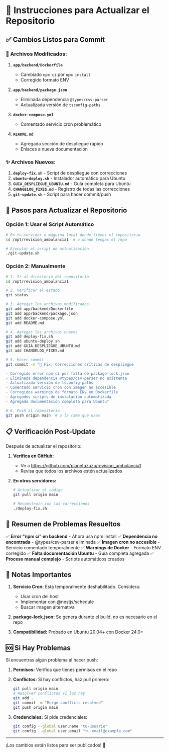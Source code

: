 # 📝 Instrucciones para Actualizar el Repositorio

## ✅ Cambios Listos para Commit

### 🔧 Archivos Modificados:
1. **`app/backend/Dockerfile`**
   - Cambiado `npm ci` por `npm install`
   - Corregido formato ENV

2. **`app/backend/package.json`**
   - Eliminada dependencia `@types/csv-parser`
   - Actualizada versión de `tsconfig-paths`

3. **`docker-compose.yml`**
   - Comentado servicio cron problemático

4. **`README.md`**
   - Agregada sección de despliegue rápido
   - Enlaces a nueva documentación

### ✨ Archivos Nuevos:
1. **`deploy-fix.sh`** - Script de despliegue con correcciones
2. **`ubuntu-deploy.sh`** - Instalador automático para Ubuntu
3. **`GUIA_DESPLIEGUE_UBUNTU.md`** - Guía completa para Ubuntu
4. **`CHANGELOG_FIXES.md`** - Registro de todas las correcciones
5. **`git-update.sh`** - Script para hacer commit/push

## 🚀 Pasos para Actualizar el Repositorio

### Opción 1: Usar el Script Automático
```bash
# En tu servidor o máquina local donde tienes el repositorio
cd /opt/revision_ambulancia1  # o donde tengas el repo

# Ejecutar el script de actualización
./git-update.sh
```

### Opción 2: Manualmente

```bash
# 1. Ir al directorio del repositorio
cd /opt/revision_ambulancia1

# 2. Verificar el estado
git status

# 3. Agregar los archivos modificados
git add app/backend/Dockerfile
git add app/backend/package.json
git add docker-compose.yml
git add README.md

# 4. Agregar los archivos nuevos
git add deploy-fix.sh
git add ubuntu-deploy.sh
git add GUIA_DESPLIEGUE_UBUNTU.md
git add CHANGELOG_FIXES.md

# 5. Hacer commit
git commit -m "🐛 Fix: Correcciones críticas de despliegue

- Corregido error npm ci por falta de package-lock.json
- Eliminada dependencia @types/csv-parser no existente
- Actualizada versión de tsconfig-paths
- Comentado servicio cron con imagen no accesible
- Corregidos warnings de formato ENV en Dockerfile
- Agregados scripts de instalación automatizada
- Agregada documentación completa para Ubuntu"

# 6. Push al repositorio
git push origin main  # o la rama que uses
```

## 📋 Verificación Post-Update

Después de actualizar el repositorio:

1. **Verifica en GitHub:**
   - Ve a https://github.com/planetazuzu/revision_ambulancia1
   - Revisa que todos los archivos estén actualizados

2. **En otros servidores:**
   ```bash
   # Actualizar el código
   git pull origin main
   
   # Reconstruir con las correcciones
   ./deploy-fix.sh
   ```

## 🎯 Resumen de Problemas Resueltos

✅ **Error "npm ci" en backend** - Ahora usa npm install
✅ **Dependencia no encontrada** - @types/csv-parser eliminada
✅ **Imagen cron no accesible** - Servicio comentado temporalmente
✅ **Warnings de Docker** - Formato ENV corregido
✅ **Falta documentación Ubuntu** - Guía completa agregada
✅ **Proceso manual complejo** - Scripts automáticos creados

## 📌 Notas Importantes

1. **Servicio Cron:** Está temporalmente deshabilitado. Considera:
   - Usar cron del host
   - Implementar con @nestjs/schedule
   - Buscar imagen alternativa

2. **package-lock.json:** Se genera durante el build, no es necesario en el repo

3. **Compatibilidad:** Probado en Ubuntu 20.04+ con Docker 24.0+

## 🆘 Si Hay Problemas

Si encuentras algún problema al hacer push:

1. **Permisos:** Verifica que tienes permisos en el repo
2. **Conflictos:** Si hay conflictos, haz pull primero:
   ```bash
   git pull origin main
   # Resolver conflictos si los hay
   git add .
   git commit -m "Merge conflicts resolved"
   git push origin main
   ```

3. **Credenciales:** Si pide credenciales:
   ```bash
   git config --global user.name "tu-usuario"
   git config --global user.email "tu-email@example.com"
   ```

---

¡Los cambios están listos para ser publicados! 🚀